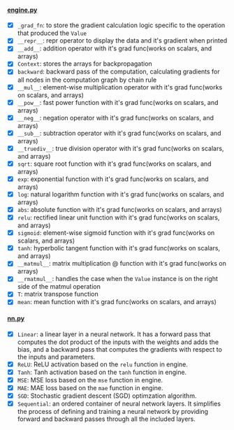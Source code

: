 #### [engine.py](/microgradplus/engine.py)
- [x] `_grad_fn`: to store the gradient calculation logic specific to the operation that produced the `Value`
- [x] `__repr__`: repr operator to display the data and it's gradient when printed
- [x] `__add__`: addition operator with it's grad func(works on scalars, and arrays)
- [x] `Context`: stores the arrays for backpropagation
- [x] `backward`: backward pass of the computation, calculating gradients for all nodes in the computation graph by chain rule
- [x] `__mul__`: element-wise multiplication operator with it's grad func(works on scalars, and arrays)
- [x] `__pow__`: fast power function with it's grad func(works on scalars, and arrays)
- [x] `__neg__`: negation operator with it's grad func(works on scalars, and arrays)
- [x] `__sub__`: subtraction operator with it's grad func(works on scalars, and arrays)
- [x] `__truediv__`: true division operator with it's grad func(works on scalars, and arrays)
- [x] `sqrt`: square root function with it's grad func(works on scalars, and arrays)
- [x] `exp`: exponential function with it's grad func(works on scalars, and arrays)
- [x] `log`: natural logarithm function with it's grad func(works on scalars, and arrays)
- [x] `abs`: absolute function with it's grad func(works on scalars, and arrays)
- [x] `relu`: rectified linear unit function with it's grad func(works on scalars, and arrays)
- [x] `sigmoid`: element-wise sigmoid function with it's grad func(works on scalars, and arrays)
- [x] `tanh`: hyperbolic tangent function with it's grad func(works on scalars, and arrays)
- [x] `__matmul__`: matrix multiplication @ function with it's grad func(works on arrays)
- [x] `__rmatmul__`: handles the case when the `Value` instance is on the right side of the matmul operation
- [x] `T`: matrix transpose function
- [x] `mean`: mean function with it's grad func(works on scalars, and arrays)

#### [nn.py](/microgradplus/nn.py)
- [x] `Linear`: a linear layer in a neural network. It has a forward pass that computes the dot product of the inputs with the weights and adds the bias, and a backward pass that computes the gradients with respect to the inputs and parameters.
- [x] `ReLU`: ReLU activation based on the `relu` function in engine.
- [x] `Tanh`: Tanh activation based on the `tanh` function in engine.
- [x] `MSE`: MSE loss based on the `mse` function in engine.
- [x] `MAE`: MAE loss based on the `mae` function in engine.
- [x] `SGD`: Stochastic gradient descent (SGD) optimzation algorithm.
- [x] `Sequential`: an ordered container of neural network layers. It simplifies the process of defining and training a neural network by providing forward and backward passes through all the included layers.
